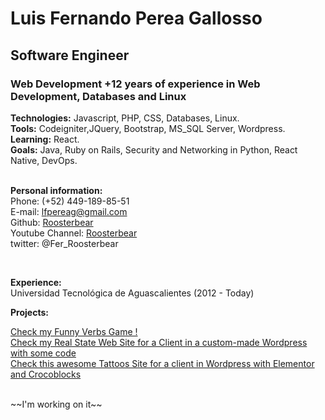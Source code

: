 # Luis Fernando Perea Gallosso
## Software Engineer

### Web Development +12 years of experience in Web Development, Databases and Linux

__Technologies:__ Javascript, PHP, CSS, Databases, Linux. <br/>
__Tools:__ Codeigniter,JQuery, Bootstrap, MS_SQL Server, Wordpress. <br/>
__Learning:__ React. <br/> 
__Goals:__ Java, Ruby on Rails, Security and Networking in Python, React Native, DevOps. <br/>
<br/>

__Personal information:__ <br/>
Phone: (+52) 449-189-85-51 <br />
E-mail: lfpereag@gmail.com <br/>
Github: [Roosterbear](https://github.com/Roosterbear) <br/>
Youtube Channel: [Roosterbear](https://www.youtube.com/channel/UC_0PhRYTsbKFNKYytRB30xA) <br/>
twitter: @Fer_Roosterbear <br/>

<br/>

__Experience:__ <br/>
Universidad Tecnológica de Aguascalientes (2012 - Today) <br/>



__Projects:__

[Check my Funny Verbs Game !](https://roosterbear.github.io/funny-verbs/) <br/>
[Check my Real State Web Site for a Client in a custom-made Wordpress with some code](https://www.proyecta-inmobiliaria.com/)<br/>
[Check this awesome Tattoos Site for a client in Wordpress with Elementor and Crocoblocks](https://carpiotattoos.com/) <br/>

<br/>
~~I'm working on it~~
